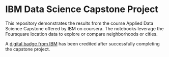 # IBM Data Science Capstone Project
This repository demonstrates the results from the course Applied Data Science Capstone offered by IBM on coursera. The notebooks leverage the Foursquare location data to explore or compare neighborhoods or cities.

A [digital badge from IBM](https://www.youracclaim.com/badges/a0ed4e89-ec26-41f5-a8f0-c1c0b8eda1a7) has been credited after successfully completing the capstone project.
